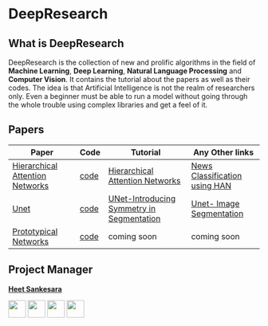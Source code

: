 # DeepResearch

## What is DeepResearch

DeepResearch is the collection of new and prolific algorithms in the field of **Machine Learning**, **Deep Learning**, **Natural Language Processing** and **Computer Vision**. It contains the tutorial about the papers as well as their codes. The idea is that Artificial Intelligence is not the realm of researchers only. Even a beginner must be able to run a model without going through the whole trouble using complex libraries and get a feel of it.

## Papers
|Paper|Code|Tutorial|Any Other links|
|-----|----|--------|---------------|
|[Hierarchical Attention Networks](http://www.cs.cmu.edu/~./hovy/papers/16HLT-hierarchical-attention-networks.pdf)|[code](Hierarchical_Attention_Network/) |[Hierarchical Attention Networks](https://medium.com/@heetsankesara3/hierarchical-attention-networks-d220318cf87e) | [News Classification using HAN](https://www.kaggle.com/hsankesara/news-classification-using-han)|
|[Unet](https://arxiv.org/pdf/1505.04597.pdf)|[code](UNet/)|[UNet-Introducing Symmetry in Segmentation](https://towardsdatascience.com/u-net-b229b32b4a71)|[Unet- Image Segmentation](https://www.kaggle.com/hsankesara/unet-image-segmentation)|
|[Prototypical Networks](https://arxiv.org/pdf/1703.05175)|[code](Prototypical_Nets/)| coming soon| coming soon|

## Project Manager

**[Heet Sankesara](https://github.com/Hsankesara)**

[<img src="http://i.imgur.com/0o48UoR.png" width="35" padding="10" margin="10">](https://github.com/Hsankesara/)   [<img src="https://i.imgur.com/0IdggSZ.png" width="35" padding="10" margin="10">](https://www.linkedin.com/in/heet-sankesara-72383a152/)    [<img src="http://i.imgur.com/tXSoThF.png" width="35" padding="10" margin="10">](https://twitter.com/heetsankesara3)   [<img src="https://loading.io/s/icon/vzeour.svg" width="35" padding="10" margin="10">](https://www.kaggle.com/hsankesara)